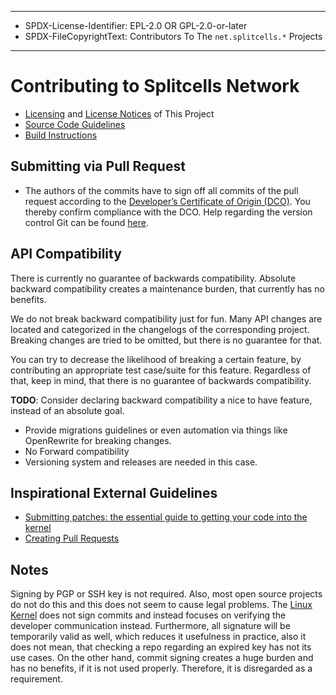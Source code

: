 ----
* SPDX-License-Identifier: EPL-2.0 OR GPL-2.0-or-later
* SPDX-FileCopyrightText: Contributors To The `net.splitcells.*` Projects
----
# Contributing to Splitcells Network
* [Licensing](./LICENSE.md) and [License Notices](./NOTICE.md) of This Project
* [Source Code Guidelines](https://splitcells.net/net/splitcells/network/guidelines/index.html)
* [Build Instructions](https://splitcells.net/net/splitcells/network/BUILD.html)
## Submitting via Pull Request
* The authors of the commits have to sign off all commits of the pull request
  according to the [Developer’s Certificate of Origin (DCO)](src/main/txt/net/splitcells/network/legal/Developer_Certificate_of_Origin.v1.1.txt).
  You thereby confirm compliance with the DCO.
  Help regarding the version control Git can be found
  [here](src/main/md/net/splitcells/network/guidelines/gist/git.md).
## API Compatibility
There is currently no guarantee of backwards compatibility.
Absolute backward compatibility creates a maintenance burden,
that currently has no benefits.

We do not break backward compatibility just for fun.
Many API changes are located and categorized in the changelogs of the corresponding project.
Breaking changes are tried to be omitted, but there is no guarantee for that.

You can try to decrease the likelihood of breaking a certain feature,
by contributing an appropriate test case/suite for this feature.
Regardless of that, keep in mind, that there is no guarantee of backwards
compatibility.

**TODO**: Consider declaring backward compatibility a nice to have feature, instead of an absolute goal.
* Provide migrations guidelines or even automation via things like OpenRewrite for breaking changes.
* No Forward compatibility
* Versioning system and releases are needed in this case.

## Inspirational External Guidelines
* [Submitting patches: the essential guide to getting your code into the kernel](https://www.kernel.org/doc/html/latest/process/submitting-patches.html)
* [Creating Pull Requests](https://www.kernel.org/doc/html/latest/maintainer/pull-requests.html)

## Notes

Signing by PGP or SSH key is not required.
Also, most open source projects do not do this and this does not seem to cause legal problems.
The [Linux Kernel](https://docs.kernel.org/process/maintainer-pgp-guide.html) does not sign commits and
instead focuses on verifying the developer communication instead.
Furthermore, all signature will be temporarily valid as well,
which reduces it usefulness in practice,
also it does not mean, that checking a repo regarding an expired key has not its use cases.
On the other hand, commit signing creates a huge burden and has no benefits, if it is not used properly.
Therefore, it is disregarded as a requirement.